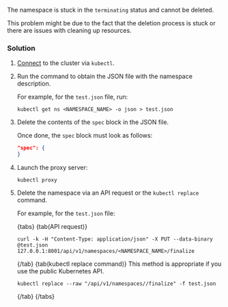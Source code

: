 The namespace is stuck in the `terminating` status and cannot be deleted.

This problem might be due to the fact that the deletion process is stuck or there are issues with cleaning up resources.

### Solution

1. [Connect](../../connect/kubectl#connect) to the cluster via `kubectl`.

1. Run the command to obtain the JSON file with the namespace description.
   
   For example, for the `test.json` file, run:
   
   ```console
   kubectl get ns <NAMESPACE_NAME> -o json > test.json
   ```

1. Delete the contents of the `spec` block in the JSON file.
   
   Once done, the `spec` block must look as follows:
   
   ```json
   "spec": { 
   }
   ```
1. Launch the proxy server: 
   
   ```console
   kubectl proxy
   ```

1. Delete the namespace via an API request or the `kubectl replace` command.
   
   For example, for the `test.json` file:

   {tabs}
   {tab(API request)}
   ```console
   curl -k -H "Content-Type: application/json" -X PUT --data-binary @test.json 127.0.0.1:8001/api/v1/namespaces/<NAMESPACE_NAME>/finalize
   ```
   {/tab}
   {tab(kubectl replace command)}
   This method is appropriate if you use the public Kubernetes API.

   ```console
   kubectl replace --raw "/api/v1/namespaces//finalize" -f test.json
   ```
   {/tab}
   {/tabs}